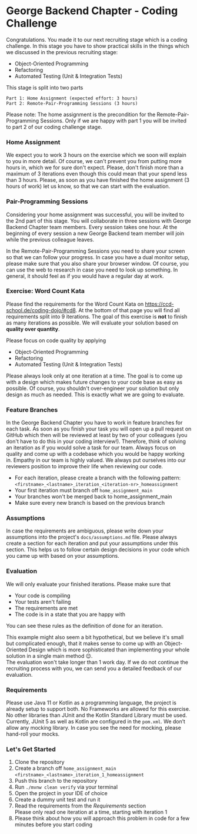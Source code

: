 # George Backend Chapter - Coding Challenge

Congratulations. You made it to our next recruiting stage which is a coding challenge.
In this stage you have to show practical skills in the things which we discussed in the previous recruiting stage:

- Object-Oriented Programming
- Refactoring
- Automated Testing (Unit & Integration Tests)

This stage is split into two parts

    Part 1: Home Assignment (expected effort: 3 hours)
    Part 2: Remote-Pair-Programming Sessions (3 hours)

Please note: The home assignment is the precondition for the Remote-Pair-Programming Sessions. Only if we are happy with part 1 you will be invited to part 2 of our coding challenge stage.

### Home Assignment

We expect you to work 3 hours on the exercise which we soon will explain to you in more detail. Of course, we can't prevent you from putting more hours in, which we for sure don't expect. Please, don't finish more than a maximum of 3 iterations even though this could mean that your spend less than 3 hours. Please, as soon as you have finished the home assignment (3 hours of work) let us know, so that we can start with the evaluation.

### Pair-Programming Sessions

Considering your home assignment was successful, you will be invited to the 2nd part of this stage.
You will collaborate in three sessions with George Backend Chapter team members.
Every session takes one hour. At the beginning of every session a new George Backend team member will join while the previous colleague leaves.

In the Remote-Pair-Programming Sessions you need to share your screen so that we can follow your progress.
In case you have a dual monitor setup, please make sure that you also share your browser window.
Of course, you can use the web to research in case you need to look up something.
In general, it should feel as if you would have a regular day at work.

### Exercise: Word Count Kata

Please find the requirements for the Word Count Kata on https://ccd-school.de/coding-dojo/#cd8.
At the bottom of that page you will find all requirements split into 9 iterations.
The goal of this exercise is __not__ to finish as many iterations as possible.
We will evaluate your solution based on __quality over quantity__.

Please focus on code quality by applying

- Object-Oriented Programming
- Refactoring
- Automated Testing (Unit & Integration Tests)

Please always look only at one iteration at a time.
The goal is to come up with a design which makes future changes to your code base as easy as possible.
Of course, you shouldn't over-engineer your solution but only design as much as needed.
This is exactly what we are going to evaluate.

### Feature Branches

In the George Backend Chapter you have to work in feature branches for each task.
As soon as you finish your task you will open up a pull request on GitHub which then will be reviewed
at least by two of your colleagues (you don't have to do this in your coding interview!).
Therefore, think of solving an iteration as if you would solve a task for our team.
Always focus on quality and come up with a codebase which you would be happy working in.
Empathy in our team is highly valued.
We always put ourselves into our reviewers position to improve their life when reviewing our code.

- For each iteration, please create a branch with the following
  pattern: `<firstname>_<lastname>_iteration_<iteration-nr>_homeassignment`
- Your first iteration must branch off `home_assignment_main`
- Your branches won't be merged back to home_assignment_main
- Make sure every new branch is based on the previous branch

### Assumptions

In case the requirements are ambiguous, please write down your assumptions into the project's `docs/assumptions.md`
file.
Please always create a section for each iteration and put your assumptions under this section.
This helps us to follow certain design decisions in your code which you came up with based on your assumptions.

### Evaluation

We will only evaluate your finished iterations.
Please make sure that

- Your code is compiling
- Your tests aren't failing
- The requirements are met
- The code is in a state that you are happy with

You can see these rules as the definition of done for an iteration.

This example might also seem a bit hypothetical, but we believe it's small but complicated enough, that it makes sense
to come up with an Object-Oriented Design which is more sophisticated than implementing your whole solution in a single
main method 😉.  
The evaluation won't take longer than 1 work day.
If we do not continue the recruiting process with you, we can send you a detailed feedback of our evaluation.

### Requirements

Please use Java 11 or Kotlin as a programming language, the project is already setup to support both.
No Frameworks are allowed for this exercise.
No other libraries than JUnit and the Kotlin Standard Library must be used.
Currently, JUnit 5 as well as Kotlin are configured in the `pom.xml`.
We don’t allow any mocking library.
In case you see the need for mocking, please hand-roll your mocks.

### Let's Get Started

1. Clone the repository
2. Create a branch off `home_assignment_main`  
   `<firstname>_<lastname>_iteration_1_homeassignment`
3. Push this branch to the repository
4. Run `./mvnw clean verify` via your terminal
5. Open the project in your IDE of choice
6. Create a dummy unit test and run it
7. Read the requirements from the _Requirements_ section  
   Please only read one iteration at a time, starting with iteration 1
8. Please think about how you will approach this problem in code for a few minutes before you start coding

